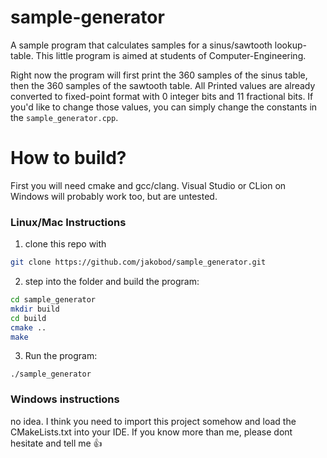 # sample-generator
A sample program that calculates samples for a sinus/sawtooth lookup-table.
This little program is aimed at students of Computer-Engineering.

Right now the program will first print the 360 samples of the sinus table, then the 360 samples of the sawtooth table. All Printed values are already converted to fixed-point format with 0 integer bits and 11 fractional bits.
If you'd like to change those values, you can simply change the constants in the `sample_generator.cpp`.

# How to build?
First you will need cmake and gcc/clang. Visual Studio or CLion on Windows will probably work too, but are untested.

### Linux/Mac Instructions

1. clone this repo with
```bash
git clone https://github.com/jakobod/sample_generator.git
```

2. step into the folder and build the program:
```bash
cd sample_generator
mkdir build
cd build
cmake ..
make
```

3. Run the program:
```
./sample_generator
```

### Windows instructions
no idea. I think you need to import this project somehow and load the CMakeLists.txt into your IDE. If you know more than me, please dont hesitate and tell me :+1:
